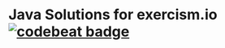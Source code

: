 # Java Solutions for exercism.io [![codebeat badge](https://codebeat.co/badges/e848095c-1ac1-4f44-a73a-06c4c98cc9ea)](https://codebeat.co/projects/github-com-kyxap-exercism-java-master)


